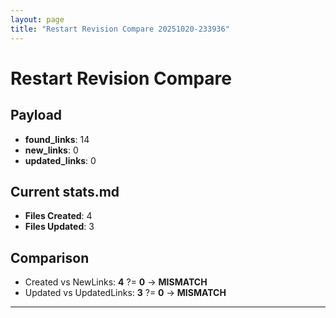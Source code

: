 ```yaml
---
layout: page
title: "Restart Revision Compare 20251020-233936"
---
```


# Restart Revision Compare

## Payload
- **found_links**: 14
- **new_links**: 0
- **updated_links**: 0

## Current stats.md
- **Files Created**: 4
- **Files Updated**: 3

## Comparison
- Created vs NewLinks: **4** ?= **0** → **MISMATCH**
- Updated vs UpdatedLinks: **3** ?= **0** → **MISMATCH**

---

